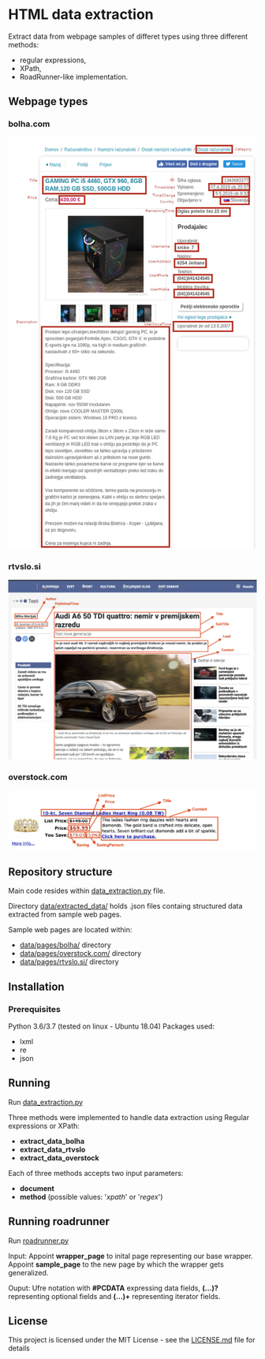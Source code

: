 # HTML data extraction

Extract data from webpage samples of differet types using three different methods:

* regular expressions,
* XPath,
* RoadRunner-like implementation.

## Webpage types
### bolha.com
![bolha.com](data/pages/bolha/bolha1.png)
### rtvslo.si
![rtvslo.si](data/pages/rtvslo.si/rtvslo.png)
### overstock.com
![overstock.com](data/pages/overstock.com/overstock.png)

## Repository structure
Main code resides within [data_extraction.py](code/data_extraction.py) file.

Directory [data/extracted_data/](data/extracted_data/) holds .json files containg structured data extracted from sample web pages.

Sample web pages are located within:

* [data/pages/bolha/](data/pages/bolha/) directory
* [data/pages/overstock.com/](data/pages/bolha/) directory
* [data/pages/rtvslo.si/](data/pages/bolha/) directory





## Installation 
### Prerequisites
Python 3.6/3.7 (tested on linux - Ubuntu 18.04)
Packages used:

* lxml
* re
* json

## Running
Run [data_extraction.py](code/data_extraction.py)

Three methods were implemented to handle data extraction using Regular expressions or XPath:

* __extract_data_bolha__
* __extract_data_rtvslo__
* __extract_data_overstock__

Each of three methods accepts two input parameters:

* __document__
* __method__ (possible values: '_xpath_' or '_regex_')

## Running roadrunner
Run [roadrunner.py](code/roadrunner.py)

Input: 
Appoint __wrapper_page__ to inital page representing our base wrapper. Appoint __sample_page__ to the new page by which the wrapper gets generalized. 

Ouput:
Ufre notation with __#PCDATA__ expressing data fields, __(...)?__ representing optional fields and __(...)+__ representing iterator fields.


## License

This project is licensed under the MIT License - see the [LICENSE.md](LICENSE.md) file for details
